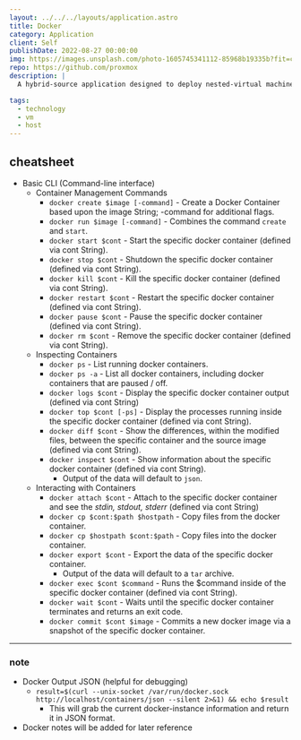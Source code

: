 ```yaml
---
layout: ../../../layouts/application.astro
title: Docker
category: Application
client: Self
publishDate: 2022-08-27 00:00:00
img: https://images.unsplash.com/photo-1605745341112-85968b19335b?fit=crop&w=1400&h=700&q=75
repo: https://github.com/proxmox
description: |
  A hybrid-source application designed to deploy nested-virtual machines that are containerized applications.

tags:
  - technology
  - vm
  - host
---
```



## cheatsheet

- Basic CLI (Command-line interface)
  - Container Management Commands
    - `docker create $image [-command]` - Create a Docker Container based upon the image String; -command for additional flags.
    - `docker run $image [-command]` - Combines the command `create` and `start`.
    - `docker start $cont` - Start the specific docker container (defined via cont String).
    - `docker stop $cont` - Shutdown the specific docker container (defined via cont String).
    - `docker kill $cont` - Kill the specific docker container (defined via cont String).
    - `docker restart $cont` - Restart the specific docker container (defined via cont String).
    - `docker pause $cont` - Pause the specific docker container (defined via cont String).
    - `docker rm $cont` - Remove the specific docker container (defined via cont String).
  - Inspecting Containers
    - `docker ps` - List running docker containers.
    - `docker ps -a` - List all docker containers, including docker containers that are paused / off.
    - `docker logs $cont` - Display the specific docker container output (defined via cont String)
    - `docker top $cont [-ps]` - Display the processes running inside the specific docker container (defined via cont String).
    - `docker diff $cont` - Show the differences, within the modified files, between the specific container and the source image (defined via cont String).
    - `docker inspect $cont` - Show information about the specific docker container (defined via cont String).
      - Output of the data will default to `json`.
  - Interacting with Containers
    - `docker attach $cont` - Attach to the specific docker container and see the *stdin, stdout, stderr* (defined via cont String)
    - `docker cp $cont:$path $hostpath` - Copy files from the docker container.
    - `docker cp $hostpath $cont:$path` - Copy files into the docker container.  
    - `docker export $cont` - Export the data of the specific docker container.
      - Output of the data will default to a `tar` archive.
    - `docker exec $cont $command` - Runs the $command inside of the specific docker container (defined via cont String).
    - `docker wait $cont` - Waits until the specific docker container terminates and returns an exit code.
    - `docker commit $cont $image` - Commits a new docker image via a snapshot of the specific docker container.

***

### note

- Docker Output JSON (helpful for debugging)
  - `result=$(curl --unix-socket /var/run/docker.sock http://localhost/containers/json --silent 2>&1) && echo $result`
    - This will grab the current docker-instance information and return it in JSON format.
- Docker notes will be added for later reference
